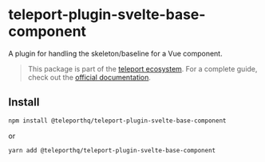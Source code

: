 # teleport-plugin-svelte-base-component

A plugin for handling the skeleton/baseline for a Vue component.

> This package is part of the [teleport ecosystem](https://github.com/teleporthq/teleport-code-generators). For a complete guide, check out the [official documentation](https://docs.teleporthq.io/).

## Install
```bash
npm install @teleporthq/teleport-plugin-svelte-base-component
```
or
```bash
yarn add @teleporthq/teleport-plugin-svelte-base-component
```
